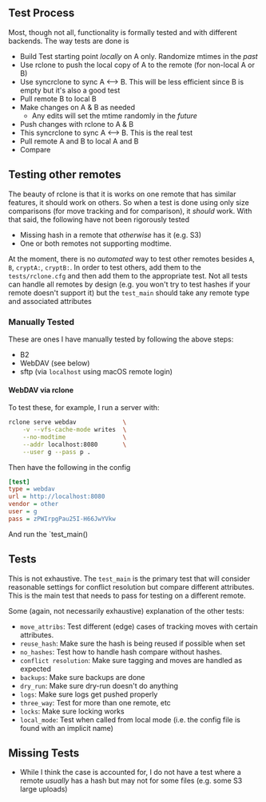 
## Test Process

Most, though not all, functionality is formally tested and with different backends. The way tests are done is 

* Build Test starting point *locally* on A only. Randomize mtimes in the *past*
* Use rclone to push the local copy of A to the remote (for non-local A or B)
* Use syncrclone to sync A <--> B. This will be less efficient since B is empty but it's also a good test
* Pull remote B to local B
* Make changes on A & B as needed
    * Any edits will set the mtime randomly in the *future*
* Push changes with rclone to A & B
* This syncrclone to sync A <--> B. This is the real test
* Pull remote A and B to local A and B
* Compare

## Testing other remotes

The beauty of rclone is that it is works on one remote that has similar features, it should work on others. So when a test is done using only size comparisons (for move tracking and for comparison), it *should* work. With that said, the following have not been rigorously tested

* Missing hash in a remote that *otherwise* has it (e.g. S3)
* One or both remotes not supporting modtime.

At the moment, there is no *automated* way to test other remotes besides `A`, `B`, `cryptA:`, `cryptB:`. In order to test others, add them to the `tests/rclone.cfg` and then add them to the appropriate test. Not all tests can handle all remotes by design (e.g. you won't try to test hashes if your remote doesn't support it) but the `test_main` should take any remote type and associated attributes

### Manually Tested

These are ones I have manually tested by following the above steps:

* B2
* WebDAV (see below)
* sftp (via `localhost` using macOS remote login)

#### WebDAV via rclone

To test these, for example, I run a server with:

```bash
rclone serve webdav             \
    -v --vfs-cache-mode writes  \
    --no-modtime                \
    --addr localhost:8080       \
    --user g --pass p .
```
Then have the following in the config
```ini
[test]
type = webdav
url = http://localhost:8080
vendor = other
user = g
pass = zPWIrpgPau25I-H66JwYVkw
```
And run the `test_main()


## Tests

This is not exhaustive. The `test_main` is the primary test that will consider reasonable settings for conflict resolution but compare different attributes. This is the main test that needs to pass for testing on a different remote.

Some (again, not necessarily exhaustive) explanation of the other tests:

* `move_attribs`: Test different (edge) cases of tracking moves with certain attributes.
* `reuse_hash`: Make sure the hash is being reused if possible when set
* `no_hashes`: Test how to handle hash compare without hashes.
* `conflict resolution`: Make sure tagging and moves are handled as expected
* `backups`: Make sure backups are done
* `dry_run`: Make sure dry-run doesn't do anything
* `logs`: Make sure logs get pushed properly
* `three_way`: Test for more than one remote, etc
* `locks`: Make sure locking works
* `local_mode`: Test when called from local mode (i.e. the config file is found with an implicit name)

## Missing Tests

* While I think the case is accounted for, I do not have a test where a remote *usually* has a hash but may not for some files (e.g. some S3 large uploads)

